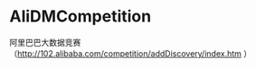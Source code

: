AliDMCompetition
================

阿里巴巴大数据竞赛（http://102.alibaba.com/competition/addDiscovery/index.htm ）
